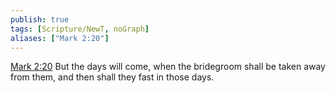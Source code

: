 ```yaml
---
publish: true
tags: [Scripture/NewT, noGraph]
aliases: ["Mark 2:20"]
---
```

[Mark 2:20](https://churchofjesuschrist.org/study/scriptures/nt/mark/2?lang=eng&id=p20#p20) But the days will come, when the bridegroom shall be taken away from them, and then shall they fast in those days.
